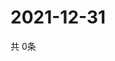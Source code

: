 # 2021-12-31
  共 0条

  <!-- BEGIN -->
  <!-- 最后更新时间Fri Dec 31 2021 08:06:30 GMT+0000 (Coordinated Universal Time) -->
  
  <!-- END -->
  
  